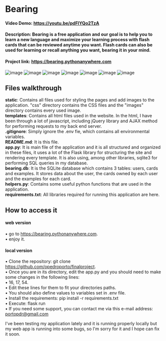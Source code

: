 # Bearing  
#### Video Demo:  https://youtu.be/pdFlYQo2TzA  
#### Description: Bearing is a free application and our goal is to help you to learn a new language and maximize your learning process with flash cards that can be reviewed anytime you want. Flash cards can also be used for learning or recall anything you want, bearing it in your mind.  
#### Project link: https://bearing.pythonanywhere.com  

![image](https://user-images.githubusercontent.com/77935889/120917197-36110580-c684-11eb-8388-dd07823232ea.png)
![image](https://user-images.githubusercontent.com/77935889/120917220-5b9e0f00-c684-11eb-91a0-cc0ec6d1e482.png)
![image](https://user-images.githubusercontent.com/77935889/120917226-6658a400-c684-11eb-95f8-31b176789f85.png)
![image](https://user-images.githubusercontent.com/77935889/120917263-a7e94f00-c684-11eb-8164-57aa9fe44dc7.png)
![image](https://user-images.githubusercontent.com/77935889/120917273-b59ed480-c684-11eb-93d5-f197966f17f2.png)
![image](https://user-images.githubusercontent.com/77935889/120917287-ce0eef00-c684-11eb-85fd-04fa547de557.png)
![image](https://user-images.githubusercontent.com/77935889/120917308-f1399e80-c684-11eb-83b0-63ee30b2431c.png)



## Files walkthrough
**static**: Contains all files used for styling the pages and add images to the application. "css" directory contains the CSS files and the "images" directory contains every used image.  
**templates**: Contains all html files used in the website. In the html, I have been through a lot of javascript, including jQuery library and AJAX method for performing requests to my back end server.  
**.gitignore**: Simply ignore the .env fie, which contains all environmental variables.  
**README.md**: It is this file.  
**app.py**: It is main file of the application and it is all structured and organized in these files, it uses a lot of the Flask library for structuring the site and rendering every template. It is also using, among other libraries, sqlite3 for performing SQL queries in my database.  
**bearing.db**: It is the SQLite database which contains 3 tables: users, cards and examples. It stores data about the user, the cards owned by each user and the examples for each card.  
**helpers.py**: Contains some useful python functions that are used in the application.  
**requirements.txt**: All libraries required for running this application are here.  


## How to access it  
#### web version  
• go to https://bearing.pythonanywhere.com.  
• enjoy it.  
  
#### local version  
• Clone the repository: git clone https://github.com/opedroporto/finalproject.  
• Once you are in its directory, edit the app.py and you should need to make some changes in the following lines:  
• 16, 17, 54.  
• Edit these lines for them to fit your directories paths.  
• You should also define values to variables set in .env file.  
• Install the requirements: pip install -r requirements.txt  
• Execute: flask run  
• If you need some support, you can contact me via this e-mail address: portopdr@gmail.com  
  
I've been testing my application lately and it is running properly locally but my web app is running into some bugs, so I'm sorry for it and I hope can fix it soon.  
